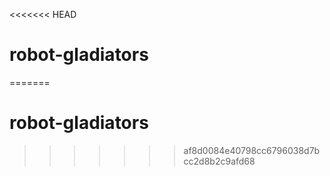 <<<<<<< HEAD
# robot-gladiators
=======
# robot-gladiators
>>>>>>> af8d0084e40798cc6796038d7bcc2d8b2c9afd68
